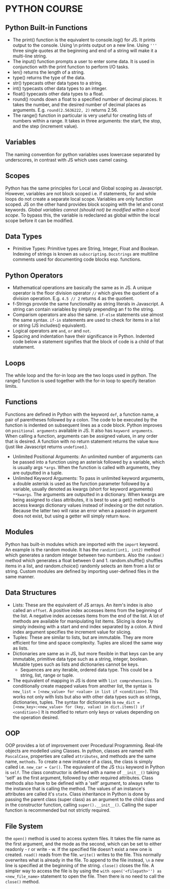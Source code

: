 # PYTHON COURSE

## Python Built-in Functions
- The print() function is the equivalent to console.log() for JS. It prints output to the console. Using \n prints output on a new line. Using `'''` three single quotes at the beginning and end of a string will make it a multi-line string.
- The input() function prompts a user to enter some data. It is used in conjunction with the print function to perform I/O tasks.
- len() returns the length of a string.
- type() returns the type of the data.
- str() typecasts other data types to a string.
- int() typecasts other data types to an integer.
- float() typecasts other data types to a float.
- round() rounds down a float to a specified number of decimal places. It takes the number, and the desired number of decimal places as arguments. E.g. `round(2.5636222, 2)` returns 2.56.
- The range() function in particular is very useful for creating lists of numbers within a range. It takes in three arguments: the start, the stop, and the step (increment value).

## Variables
The naming convention for python variables uses lowercase separated by underscores, in contrast with JS which uses camel casing.

## Scopes
Python has the same principles for Local and Global scoping as Javascript. However, variables are not block scoped i.e. if statements, for and while loops do not create a separate local scope. Variables are only function scoped. JS on the other hand provides block scoping with the let and const keywords.
*Global variables cannot (should not) be modified within a local scope*. To bypass this, the variable is redeclared as global within the local scope before it can be modified.

## Data Types
- Primitive Types: Primitive types are String, Integer, Float and Boolean. Indexing of strings is known as `subscripting`. `Docstrings` are multiline comments used for documenting code blocks esp. functions.

## Python Operators
- Mathematical operations are basically the same as in JS. A unique operator is the floor division operator `//` which gives the quotient of a division operation. E.g. `4.5 // 2` returns 4 as the quotient.
- f-Strings provide the same functionality as string literals in Javascript. A string can contain variables by simply prepending an f to the string.
- Comparism operators are also the same. `if-else` statements use almost the same syntax. `if-in` statements are used to check for items in a list or string (JS includes() equivalent).
- Logical operators are `and`, `or` and `not`.
- Spacing and indentation have their significance in Python. Indented code below a statement signifies that the block of code is a child of that statement.

## Loops
The while loop and the for-in loop are the two loops used in python. The range() function is used together with the for-in loop to specify iteration limits.

## Functions
Functions are defined in Python with the keyword `def`, a function name, a pair of parentheses followed by a colon. The code to be executed by the function is indented on subsequent lines as a code block.
Python improves on `positional arguments` available in JS. It also has `keyword arguments`. When calling a function, arguments can be assigned values, in any order that is desired.
A function with no return statement returns the value `None` (just like Javascript returns `undefined`.).
* Unlimited Positional Arguments: An unlimited number of arguments can be passed into a function using an asterisk followed by a variable, which is usually args `*args`. When the function is called with arguments, they are outputted in a tuple.
* Unlimited Keyword Arguments: To pass in unlimited keyword arguments, a double asterisk is used as the function parameter followed by a variable, usually denoted as kwargs (short for keyword arguments) `**kwargs`. The arguments are outputted in a dictionary. When kwargs are being assigned to class attributes, it is best to use a get() method to access kwargs dictionary values instead of indexing or the dot notation. Because the latter two will raise an error when a passed-in argument does not exist, but using a getter will simply return `None`.

## Modules
Python has built-in modules which are imported with the `import` keyword. An example is the random module. It has the `randint(int1, int2)` method which generates a random integer between two numbers. Also the `random()` method which generates a float between 0 and 1. random.shuffle() shuffles items in a list, and random.choice() randomly selects an item from a list or string.
Custom modules are defined by importing user-defined files in the same manner.

## Data Structures
* Lists: These are the equivalent of JS arrays. An item's index is also called an `offset`. A positive index accesses items from the beginning of the list. A negative index accesses items from the end of the list. A lot of methods are available for manipulating list items. Slicing is done by simply indexing with a start and end index separated by a colon. A third index argument specifies the increment value for slicing.
* Tuples: These are similar to lists, but are immutable. They are more efficient for time and space complexity. Tuples are sliced the same way as lists.
* Dictionaries are same as in JS, but more flexible in that keys can be any immutable, primitive data type such as a string, integer, boolean. Mutable types such as lists and dictionaries cannot be keys.
  * Sequences are any iterable, ordered data type. This could be a string, list, range or tuple.
* The equivalent of mapping in JS is done with `list comprehensions`. To conditionally create mapped values from another list, the syntax is `new_list = [<new_value> for <value> in list if <condition>]`. This works not only with lists but also with other data types such as strings, dictionaries, tuples. The syntax for dictionaries is `new_dict = [<new_key>:<new_value> for (key, value) in dict.items() if <condition>]` It is modified to return only keys or values depending on the operation desired.

## OOP
OOP provides a lot of improvement over Procedural Programming. Real-life objects are modelled using Classes. In python, classes are named with `PascalCase`, properties are called `attributes`, and methods are the same name, `methods`. To create a new instance of a class, the class is simply called i.e. `new_car = Car()`.
The equivalent of the JS `this` keyword in Python is `self`. The class constructor is defined with a name of `__init__()` taking 'self' as the first argument, followed by other required attributes.
Class methods also have to be defined with a 'self' argument, to always refer to the instance that is calling the method. 
The values of an instance's attributes are called it's `state`.
Class inheritance in Python is done by passing the parent class (super class) as an argument to the child class and in the constructor function, calling `super().__init__()`. Calling the super function is recommended but not strictly required.

## File System
the `open()` method is used to access system files. It takes the file name as the first argument, and the mode as the second, which can be set to either readonly - r or write - w. If the specified file doesn't exist a new one is created. `read()` reads from the file. `write()` writes to the file. This normally overwrites what is already in the file. To append to the file instead, `\n` a new line is specified at the beginning of the string. `close()` closes the file. A simpler way to access the file is by using the `with open('<filepath>'') as <new_file_name>` statement to open the file. Then there is no need to call the `close()` method.